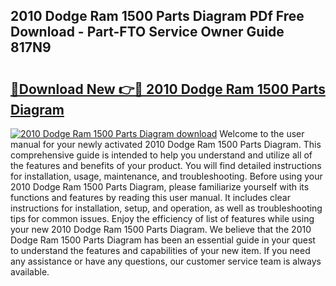 ## 2010 Dodge Ram 1500 Parts Diagram PDf Free Download - Part-FTO Service Owner Guide 817N9

# <h2><a href="http://dfhb2c9.blite.top/?on=2010+Dodge+Ram+1500+Parts+Diagram">🔗Download New 👉🔴 2010 Dodge Ram 1500 Parts Diagram</a></h2>

[![2010 Dodge Ram 1500 Parts Diagram download](https://i.imgur.com/lujVjoI.png)](http://dfhb2c9.blite.top/?on=2010+Dodge+Ram+1500+Parts+Diagram)
Welcome to the user manual for your newly activated 2010 Dodge Ram 1500 Parts Diagram. This comprehensive guide is intended to help you understand and utilize all of the features and benefits of your product. You will find detailed instructions for installation, usage, maintenance, and troubleshooting. Before using your 2010 Dodge Ram 1500 Parts Diagram, please familiarize yourself with its functions and features by reading this user manual. It includes clear instructions for installation, setup, and operation, as well as troubleshooting tips for common issues. Enjoy the efficiency of list of features while using your new 2010 Dodge Ram 1500 Parts Diagram. We believe that the 2010 Dodge Ram 1500 Parts Diagram has been an essential guide in your quest to understand the features and capabilities of your new item. If you need any assistance or have any questions, our customer service team is always available.
